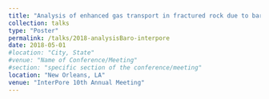 ```yaml
---
title: "Analysis of enhanced gas transport in fractured rock due to barometric pressure variations"
collection: talks
type: "Poster"
permalink: /talks/2018-analysisBaro-interpore
date: 2018-05-01
#location: "City, State"
#venue: "Name of Conference/Meeting"
#section: "specific section of the conference/meeting"
location: "New Orleans, LA"
venue: "InterPore 10th Annual Meeting"
---
```


<!-- This is a description of your conference proceedings talk, note the different field in type. You can put anything in this field. -->





